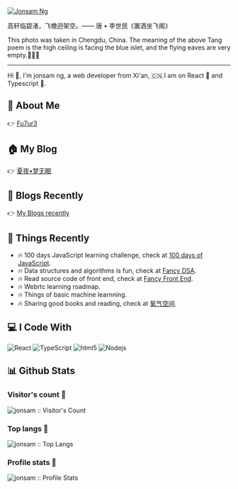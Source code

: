 
<!-- banner -->
<a href='https://www.jonsam.site' target="_blank">
  <img src='https://www.jonsam.site/wp-content/uploads/2021/05/cropped-1620740750-%E9%A3%9E%E6%AA%90.png' alt="Jonsam Ng">
</a>

高轩临碧渚，飞檐迥架空。—— 唐 • 李世民《置酒坐飞阁》

This photo was taken in Chengdu, China. The meaning of the above Tang poem is the high ceiling is facing the blue islet, and the flying eaves are very empty.🦄🦄🦄

----

Hi 👋, I'm jonsam ng, a web developer from Xi'an, 🇨🇳.I am on React 🤞 and Typescript 🤞.

## 👦 About Me

👉 [Fu7ur3](https://portfolio.jonsam.site/)

## 🏠 My Blog

👉 [夏夜•梦无眠](https://www.jonsam.site/)

## 👀 Blogs Recently

👉 [My Blogs recently](./articles.md)

## 🚒 Things Recently

- 🔥 100 days JavaScript learning challenge, check at [100 days of JavaScript](https://100js.jonsam.site/).
- 🔥 Data structures and algorithms is fun, check at [Fancy DSA](https://dsa.jonsam.site/).
- 🔥 Read source code of front end, check at [Fancy Front End](https://source.jonsam.site/).
- 🔥 Webrtc learning roadmap.
- 🔥 Things of basic machine learnning.
- 🔥 Sharing good books and reading, check at [氧气空间](https://ox.jonsam.site/).

## 💻 I Code With

<p>
  <img alt="React" src="https://img.shields.io/badge/-React-45b8d8?style=flat-square&logo=react&logoColor=white" />
  <img alt="TypeScript" src="https://img.shields.io/badge/-TypeScript-007ACC?style=flat-square&logo=typescript&logoColor=white" />
  <img alt="html5" src="https://img.shields.io/badge/-HTML5-E34F26?style=flat-square&logo=html5&logoColor=white" />
  <img alt="Nodejs" src="https://img.shields.io/badge/-Nodejs-43853d?style=flat-square&logo=Node.js&logoColor=white" />
</p>

## 📊 Github Stats

### Visitor's count :eyes:

<img src="https://profile-counter.glitch.me/{jonsam-ng}/count.svg" alt="jonsam :: Visitor's Count" />

### Top langs :tongue:

<img src="https://github-readme-stats.vercel.app/api/top-langs/?username=jonsam-ng&langs_count=10&theme=tokyonight" alt="jonsam :: Top Langs" />

### Profile stats :musical_keyboard:

<img src="https://github-readme-stats.vercel.app/api?username=jonsam-ng&show_icons=true&theme=synthwave" alt="jonsam :: Profile Stats" />
